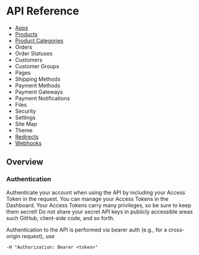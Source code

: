 # API Reference

* [Apps](./apps.md)
* [Products](./products.md)
* [Product Categories](./product-categories.md)
* Orders
* Order Statuses
* Customers
* Customer Groups
* Pages
* Shipping Methods
* Payment Methods
* Payment Gateways
* Payment Notifications
* Files
* Security
* Settings
* Site Map
* Theme
* [Redirects](./redirects.md)
* [Webhooks](./webhooks.md)

## Overview

### Authentication
Authenticate your account when using the API by including your Access Token in the request. You can manage your Access Tokens in the Dashboard. Your Access Tokens carry many privileges, so be sure to keep them secret! Do not share your secret API keys in publicly accessible areas such GitHub, client-side code, and so forth.

Authentication to the API is performed via bearer auth (e.g., for a cross-origin request), use

```
-H "Authorization: Bearer <token>"
```
